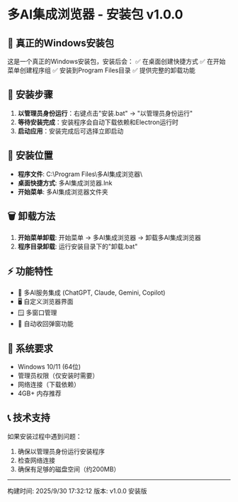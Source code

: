 # 多AI集成浏览器 - 安装包 v1.0.0

## 🎯 真正的Windows安装包

这是一个真正的Windows安装包，安装后会：
✅ 在桌面创建快捷方式
✅ 在开始菜单创建程序组
✅ 安装到Program Files目录
✅ 提供完整的卸载功能

## 🚀 安装步骤

1. **以管理员身份运行**：右键点击"安装.bat" → "以管理员身份运行"
2. **等待安装完成**：安装程序会自动下载依赖和Electron运行时
3. **启动应用**：安装完成后可选择立即启动

## 📍 安装位置

- **程序文件**: C:\Program Files\多AI集成浏览器\
- **桌面快捷方式**: 多AI集成浏览器.lnk
- **开始菜单**: 多AI集成浏览器文件夹

## 🗑️ 卸载方法

1. **开始菜单卸载**: 开始菜单 → 多AI集成浏览器 → 卸载多AI集成浏览器
2. **程序目录卸载**: 运行安装目录下的"卸载.bat"

## ⚡ 功能特性

- 🤖 多AI服务集成 (ChatGPT, Claude, Gemini, Copilot)
- 🖥️ 自定义浏览器界面
- 🪟 多窗口管理
- 🔄 自动收回弹窗功能

## 🔧 系统要求

- Windows 10/11 (64位)
- 管理员权限（仅安装时需要）
- 网络连接（下载依赖）
- 4GB+ 内存推荐

## 📞 技术支持

如果安装过程中遇到问题：
1. 确保以管理员身份运行安装程序
2. 检查网络连接
3. 确保有足够的磁盘空间（约200MB）

---
构建时间: 2025/9/30 17:32:12
版本: v1.0.0 安装版
